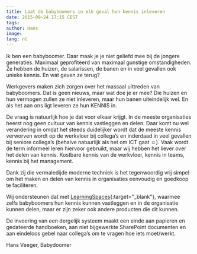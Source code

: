 ```yaml
---
title: Laat de babyboomers in elk geval hun kennis inleveren
date: 2015-09-24 17:15 CEST
tags:
author: Hans
image: 
lang: nl
---
```


Ik ben een babyboomer. Daar maak je je niet geliefd mee bij de jongere generaties. Maximaal geprofiteerd van maximaal gunstige omstandigheden. Ze hebben de huizen, de salarissen, de banen en in veel gevallen ook unieke kennis. En wat geven ze terug?

Werkgevers maken zich zorgen over het massaal uittreden van babyboomers. Dat is geen nieuws, maar wat doe je er mee? Die huizen en hun vermogen zullen ze niet inleveren, maar hun banen uiteindelijk wel. En als het aan ons ligt leveren ze hun KENNIS in.

De vraag is natuurlijk hoe je dat voor elkaar krijgt. In de meeste organisaties heerst nog geen cultuur van kennis vastleggen en delen. Daar komt nu wel verandering in omdat het steeds duidelijker wordt dat de meeste kennis verworven wordt op de werkvloer bij collega’s en inderdaad in veel gevallen bij seniore collega’s (behalve natuurlijk als het om ICT gaat ☺). Vaak wordt de term informeel leren hiervoor gebruikt, maar wij hebben het liever over het delen van kennis. Kostbare kennis van de werkvloer, kennis in teams, kennis bij het management.

Dank zij die vermaledijde moderne techniek is het tegenwoordig vrij simpel om het maken en delen van kennis in organisaties eenvoudig en goedkoop te faciliteren.

Wij ondersteunen dat met [LearningSpaces](http://www.learningspaces.nl){:target="_blank"}, waarmee zelfs babyboomers hun kennis kunnen vastleggen en in de organisatie kunnen delen, maar er zijn zeker ook andere producten die dit kunnen.

De invoering van een dergelijk systeem maakt een einde aan papieren en gedateerde handboeken, aan niet bijgewerkte SharePoint documenten en aan eindeloos gebel naar collega’s om te vragen hoe iets moet/werkt.


Hans Veeger,
Babydoomer

